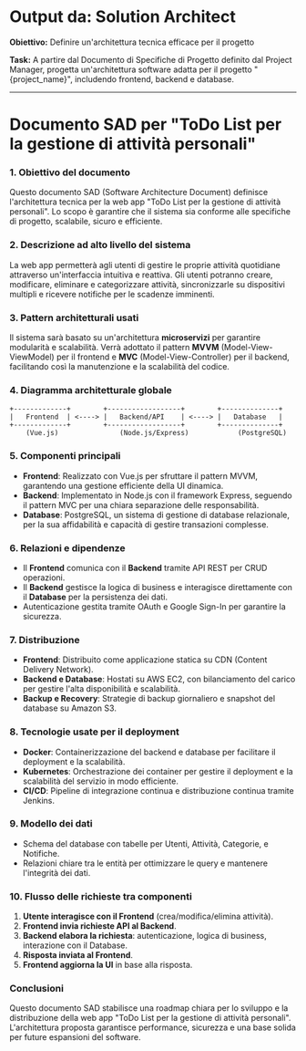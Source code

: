 # Output da: Solution Architect

**Obiettivo:** Definire un'architettura tecnica efficace per il progetto

**Task:** A partire dal Documento di Specifiche di Progetto definito dal Project Manager, progetta un'architettura software adatta per il progetto "{project_name}", includendo frontend, backend e database.


---

# Documento SAD per "ToDo List per la gestione di attività personali"

### 1. Obiettivo del documento
Questo documento SAD (Software Architecture Document) definisce l'architettura tecnica per la web app "ToDo List per la gestione di attività personali". Lo scopo è garantire che il sistema sia conforme alle specifiche di progetto, scalabile, sicuro e efficiente.

### 2. Descrizione ad alto livello del sistema
La web app permetterà agli utenti di gestire le proprie attività quotidiane attraverso un'interfaccia intuitiva e reattiva. Gli utenti potranno creare, modificare, eliminare e categorizzare attività, sincronizzarle su dispositivi multipli e ricevere notifiche per le scadenze imminenti.

### 3. Pattern architetturali usati
Il sistema sarà basato su un'architettura **microservizi** per garantire modularità e scalabilità. Verrà adottato il pattern **MVVM** (Model-View-ViewModel) per il frontend e **MVC** (Model-View-Controller) per il backend, facilitando così la manutenzione e la scalabilità del codice.

### 4. Diagramma architetturale globale
```
+-------------+        +------------------+        +--------------+
|   Frontend  | <----> |   Backend/API    | <----> |   Database   |
+-------------+        +------------------+        +--------------+
    (Vue.js)               (Node.js/Express)            (PostgreSQL)
```

### 5. Componenti principali
- **Frontend**: Realizzato con Vue.js per sfruttare il pattern MVVM, garantendo una gestione efficiente della UI dinamica.
- **Backend**: Implementato in Node.js con il framework Express, seguendo il pattern MVC per una chiara separazione delle responsabilità.
- **Database**: PostgreSQL, un sistema di gestione di database relazionale, per la sua affidabilità e capacità di gestire transazioni complesse.

### 6. Relazioni e dipendenze
- Il **Frontend** comunica con il **Backend** tramite API REST per CRUD operazioni. 
- Il **Backend** gestisce la logica di business e interagisce direttamente con il **Database** per la persistenza dei dati.
- Autenticazione gestita tramite OAuth e Google Sign-In per garantire la sicurezza.

### 7. Distribuzione
- **Frontend**: Distribuito come applicazione statica su CDN (Content Delivery Network).
- **Backend e Database**: Hostati su AWS EC2, con bilanciamento del carico per gestire l'alta disponibilità e scalabilità.
- **Backup e Recovery**: Strategie di backup giornaliero e snapshot del database su Amazon S3.

### 8. Tecnologie usate per il deployment
- **Docker**: Containerizzazione del backend e database per facilitare il deployment e la scalabilità.
- **Kubernetes**: Orchestrazione dei container per gestire il deployment e la scalabilità del servizio in modo efficiente.
- **CI/CD**: Pipeline di integrazione continua e distribuzione continua tramite Jenkins.

### 9. Modello dei dati
- Schema del database con tabelle per Utenti, Attività, Categorie, e Notifiche.
- Relazioni chiare tra le entità per ottimizzare le query e mantenere l'integrità dei dati.

### 10. Flusso delle richieste tra componenti
1. **Utente interagisce con il Frontend** (crea/modifica/elimina attività).
2. **Frontend invia richieste API al Backend**.
3. **Backend elabora la richiesta**: autenticazione, logica di business, interazione con il Database.
4. **Risposta inviata al Frontend**.
5. **Frontend aggiorna la UI** in base alla risposta.

### Conclusioni
Questo documento SAD stabilisce una roadmap chiara per lo sviluppo e la distribuzione della web app "ToDo List per la gestione di attività personali". L'architettura proposta garantisce performance, sicurezza e una base solida per future espansioni del software.